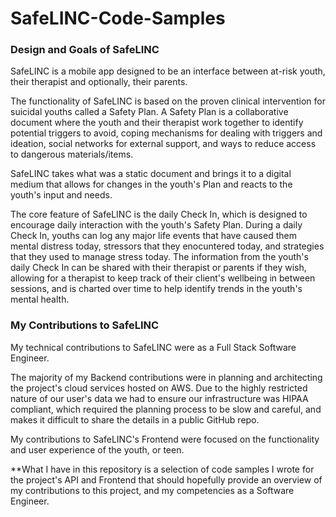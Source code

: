 # SafeLINC-Code-Samples
### Design and Goals of SafeLINC

SafeLINC is a mobile app designed to be an interface between at-risk youth, their therapist and optionally, their parents.

The functionality of SafeLINC is based on the proven clinical intervention for suicidal youths called a Safety Plan. A Safety Plan is a collaborative document where the youth and their therapist work together to identify potential triggers to avoid, coping mechanisms for dealing with triggers and ideation, social networks for external support, and ways to reduce access to dangerous materials/items.

SafeLINC takes what was a static document and brings it to a digital medium that allows for changes in the youth's Plan and reacts to the youth's input and needs.

The core feature of SafeLINC is the daily Check In, which is designed to encourage daily interaction with the youth's Safety Plan. During a daily Check In, youths can log any major life events that have caused them mental distress today, stressors that they enocuntered today, and strategies that they used to manage stress today. The information from the youth's daily Check In can be shared with their therapist or parents if they wish, allowing for a therapist to keep track of their client's wellbeing in between sessions, and is charted over time to help identify trends in the youth's mental health.

### My Contributions to SafeLINC

My technical contributions to SafeLINC were as a Full Stack Software Engineer.

The majority of my Backend contributions were in planning and architecting the project's cloud services hosted on AWS. Due to the highly restricted nature of our user's data we had to ensure our infrastructure was HIPAA compliant, which required the planning process to be slow and careful, and makes it difficult to share the details in a public GitHub repo.

My contributions to SafeLINC's Frontend were focused on the functionality and user experience of the youth, or teen.

**What I have in this repository is a selection of code samples I wrote for the project's API and Frontend that should hopefully provide an overview of my contributions to this project, and my competencies as a Software Engineer.
